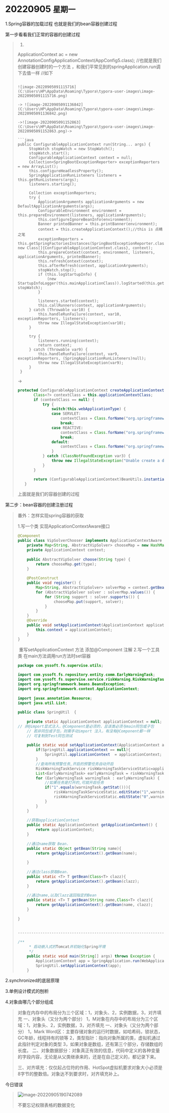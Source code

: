 # 20220905          `星期一`

1.Spring容器的加载过程  也就是我们的bean容器创建过程

第一步看看我们正常的容器的创建过程

>1. ```java
>   ApplicationContext ac = new AnnotationConfigApplicationContext(AppConfig5.class);
>   //也就是我们创建容器创建时的一个方法 ，和我们平常见到的springApplication.run调下去值一样
>   //如下
>   
>   ```
>
>![image-20220905091115716](C:\Users\HP\AppData\Roaming\Typora\typora-user-images\image-20220905091115716.png)
>
>-> ![image-20220905091136842](C:\Users\HP\AppData\Roaming\Typora\typora-user-images\image-20220905091136842.png)
>
>->![image-20220905091152863](C:\Users\HP\AppData\Roaming\Typora\typora-user-images\image-20220905091152863.png)->
>
>```java
> public ConfigurableApplicationContext run(String... args) {
>        StopWatch stopWatch = new StopWatch();
>        stopWatch.start();
>        ConfigurableApplicationContext context = null;
>        Collection<SpringBootExceptionReporter> exceptionReporters = new ArrayList();
>        this.configureHeadlessProperty();
>        SpringApplicationRunListeners listeners = this.getRunListeners(args);
>        listeners.starting();
>
>        Collection exceptionReporters;
>        try {
>            ApplicationArguments applicationArguments = new DefaultApplicationArguments(args);
>            ConfigurableEnvironment environment = this.prepareEnvironment(listeners, applicationArguments);
>            this.configureIgnoreBeanInfo(environment);
>            Banner printedBanner = this.printBanner(environment);
>            context = this.createApplicationContext();//this is 点睛之笔
>            exceptionReporters = this.getSpringFactoriesInstances(SpringBootExceptionReporter.class, new Class[]{ConfigurableApplicationContext.class}, context);
>            this.prepareContext(context, environment, listeners, applicationArguments, printedBanner);
>            this.refreshContext(context);
>            this.afterRefresh(context, applicationArguments);
>            stopWatch.stop();
>            if (this.logStartupInfo) {
>                (new StartupInfoLogger(this.mainApplicationClass)).logStarted(this.getApplicationLog(), stopWatch);
>            }
>
>            listeners.started(context);
>            this.callRunners(context, applicationArguments);
>        } catch (Throwable var10) {
>            this.handleRunFailure(context, var10, exceptionReporters, listeners);
>            throw new IllegalStateException(var10);
>        }
>
>        try {
>            listeners.running(context);
>            return context;
>        } catch (Throwable var9) {
>            this.handleRunFailure(context, var9, exceptionReporters, (SpringApplicationRunListeners)null);
>            throw new IllegalStateException(var9);
>        }
>    }
>```
>
>-> 
>
>```java
>protected ConfigurableApplicationContext createApplicationContext() {
>        Class<?> contextClass = this.applicationContextClass;
>        if (contextClass == null) {
>            try {
>                switch(this.webApplicationType) {
>                case SERVLET:
>                    contextClass = Class.forName("org.springframework.boot.web.servlet.context.AnnotationConfigServletWebServerApplicationContext");
>                    break;
>                case REACTIVE:
>                    contextClass = Class.forName("org.springframework.boot.web.reactive.context.AnnotationConfigReactiveWebServerApplicationContext");
>                    break;
>                default:
>                    contextClass = Class.forName("org.springframework.context.annotation.AnnotationConfigApplicationContext");
>                }
>            } catch (ClassNotFoundException var3) {
>                throw new IllegalStateException("Unable create a default ApplicationContext, please specify an ApplicationContextClass", var3);
>            }
>        }
>
>        return (ConfigurableApplicationContext)BeanUtils.instantiateClass(contextClass);
>    }
>```
>
>上面就是我们的容器创建的过程

第二步：bean容器的创建注册过程

> 

> 番外：怎样实现spring容器的获取
>
> 1.写一个类 实现ApplicationContextAware接口
>
> ```java
> @Component
> public class VipSolverChooser implements ApplicationContextAware {
>     private Map<String, AbstractVipSolver> chooseMap = new HashMap<>();
>     private ApplicationContext context;
>  
>     public AbstractVipSolver choose(String type) {
>         return chooseMap.get(type);
>     }
>  
>     @PostConstruct
>     public void register() {
>         Map<String, AbstractVipSolver> solverMap = context.getBeansOfType(AbstractVipSolver.class);
>         for (AbstractVipSolver solver : solverMap.values()) {
>             for (String support : solver.supports()) {
>                 chooseMap.put(support, solver);
>             }
>         }
>     }
>     @Override
>     public void setApplicationContext(ApplicationContext applicationContext) throws BeansException {
>         this.context = applicationContext;
>     }
> }
> ```
>
> 
>
> ​	重写setApplicationContext 方法 添加@Component 注解
> 2.写一个工具类  在main方法调用run方法时set容器
>
> ```java
> package com.yssoft.fs.supervise.utils;
>  
> import com.yssoft.fs.repository.entity.comm.EarlyWarningTask;
> import com.yssoft.fs.supervise.service.riskWarning.RiskWarningTaskService;
> import org.springframework.beans.BeansException;
> import org.springframework.context.ApplicationContext;
>  
> import javax.annotation.Resource;
> import java.util.List;
>  
> public class SpringUtil  {
>  
>     private static ApplicationContext applicationContext = null;
> // 非@import显式注入，@Component是必须的，且该类必须与main同包或子包
>     // 若非同包或子包，则需手动import 注入，有没有@Component都一样
>     // 可复制到Test同包测试
>  
>     public static void setApplicationContext(ApplicationContext applicationContext) throws BeansException {
>         if(SpringUtil.applicationContext == null){
>             SpringUtil.applicationContext  = applicationContext;
>         }
>         //查询所有预警任务,开启的预警任务自动开启
>         RiskWarningTaskService riskWarningTaskServiceStatic=applicationContext.getBean(RiskWarningTaskService.class);
>         List<EarlyWarningTask> earlyWarningTask = riskWarningTaskServiceStatic.findEarlyWarningTaskAll();
>         for (EarlyWarningTask warningTask : earlyWarningTask) {
>             //如果任务是打开的,可就开启任务
>             if("1".equals(warningTask.getStat())){
>                 riskWarningTaskServiceStatic.editState("1",warningTask.getId().toString(),warningTask.getTitle());
>                 riskWarningTaskServiceStatic.editState("0",warningTask.getId().toString(),warningTask.getTitle());
>             }
>         }
>     }
>  
>     //获取applicationContext
>     public static ApplicationContext getApplicationContext() {
>         return applicationContext;
>     }
>  
>     //通过name获取 Bean.
>     public static Object getBean(String name){
>         return getApplicationContext().getBean(name);
>  
>     }
>  
>     //通过class获取Bean.
>     public static <T> T getBean(Class<T> clazz){
>         return getApplicationContext().getBean(clazz);
>     }
>  
>     //通过name,以及Clazz返回指定的Bean
>     public static <T> T getBean(String name,Class<T> clazz){
>         return getApplicationContext().getBean(name, clazz);
>     }
>  
> }
> 
> 　　
> -------------------------------------------------------------------------//main
> 	
> /**
>      * 启动嵌入式的Tomcat并初始化Spring环境
>      */
>     public static void main(String[] args) throws Exception {
>         ApplicationContext app = SpringApplication.run(WebApplication.class, args);
>         SpringUtil.setApplicationContext(app);
>     }
> ```
>
> 

2.synchronized的底层原理

> 

3.单例设计模式的刨析

4.对象由哪几个部分组成

> 对象在内存中的布局分为三个区域：1，对象头、2，实例数据，3，对齐填充
> 一、对象头（又分为两个部分）
> 1，M对象在内存中的布局分为三个区域：1，对象头、2，实例数据，3，对齐填充
> 一、对象头（又分为两个部分）
> 1，Mark Word区：主要存储对象的运行时数据，如哈希码，锁状态，GC年龄，线程持有的锁等
> 2，类型指针：指向对象所属的类，虚拟机通过此指针判定对象的类型
> 3，如果对象是数组，还有第三个部分，存储数组的长度。
> 二、对象数据部分：对象真正有效的信息，代码中定义的各种变量的字段内容，无论是从父类继承来的，还是在自己定义的，都记录下来。
>
> 三、对齐填充：仅仅起占位符的作用、HotSpot虚拟机要求对象大小必须是8字节的整数倍。对象达不到要求时，对齐填充补上。















今日错误

> ![image-20220905190742089](C:\Users\HP\AppData\Roaming\Typora\typora-user-images\image-20220905190742089.png)
>
> 不要忘记权限表格的数据变化